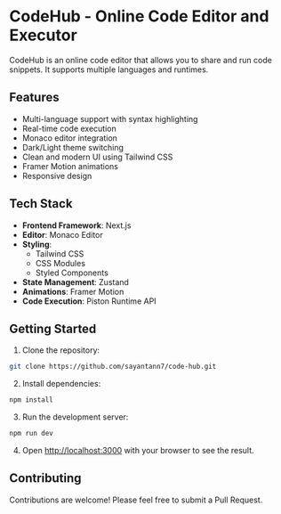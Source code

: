 # CodeHub - Online Code Editor and Executor

CodeHub is an online code editor that allows you to share and run code snippets. It supports multiple languages and runtimes.

## Features

- Multi-language support with syntax highlighting
- Real-time code execution
- Monaco editor integration
- Dark/Light theme switching
- Clean and modern UI using Tailwind CSS
- Framer Motion animations
- Responsive design

## Tech Stack

- **Frontend Framework**: Next.js
- **Editor**: Monaco Editor
- **Styling**: 
    - Tailwind CSS
    - CSS Modules
    - Styled Components
- **State Management**: Zustand
- **Animations**: Framer Motion
- **Code Execution**: Piston Runtime API

## Getting Started

1. Clone the repository:
```bash
git clone https://github.com/sayantann7/code-hub.git
```

2. Install dependencies:
```bash
npm install
```

3. Run the development server:
```bash
npm run dev
```

4. Open [http://localhost:3000](http://localhost:3000) with your browser to see the result.

## Contributing

Contributions are welcome! Please feel free to submit a Pull Request.